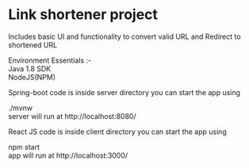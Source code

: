 # Link shortener project 

Includes basic UI and functionality to convert valid URL and Redirect to shortened URL 


Environment Essentials :-<br>
Java 1.8 SDK<br>
NodeJS(NPM)<br>

Spring-boot code is inside server directory you can start the app using

./mvnw <br>
server will run at http://localhost:8080/

React JS code is inside client directory you can start the app using

npm start <br>
app will run at http://localhost:3000/




